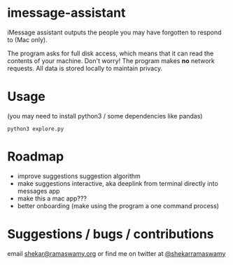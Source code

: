 # imessage-assistant
iMessage assistant outputs the people you may have forgotten to respond to (Mac only).

The program asks for full disk access, which means that it can read the contents of your machine. Don't worry! The program makes **no** network requests. All data is stored locally to maintain privacy.

# Usage
(you may need to install python3 / some dependencies like pandas)

`python3 explore.py` 

# Roadmap
- improve suggestions suggestion algorithm
- make suggestions interactive, aka deeplink from terminal directly into messages app
- make this a mac app???
- better onboarding (make using the program a one command process)

# Suggestions / bugs / contributions
email shekar@ramaswamy.org or find me on twitter at [@shekarramaswamy](https://twitter.com/shekarramaswamy)
